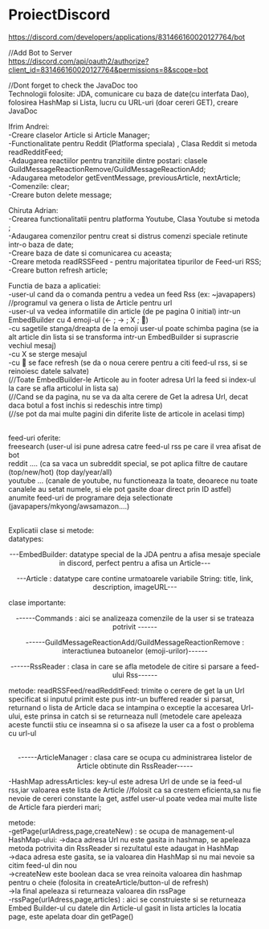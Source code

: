 # ProiectDiscord  
https://discord.com/developers/applications/831466160020127764/bot  
  
//Add Bot to Server  
https://discord.com/api/oauth2/authorize?client_id=831466160020127764&permissions=8&scope=bot  
  
//Dont forget to check the JavaDoc too  
Technologii folosite: JDA, comunicare cu baza de date(cu interfata Dao), folosirea HashMap si Lista, lucru cu URL-uri (doar cereri GET), creare JavaDoc

Ifrim Andrei:  
  -Creare claselor Article si Article Manager;  
  -Functionalitate pentru Reddit (Platforma speciala) , Clasa Reddit si metoda readRedditFeed;  
  -Adaugarea reactiilor pentru tranzitiile dintre postari: clasele GuildMessageReactionRemove/GuildMessageReactionAdd;  
  -Adaugarea metodelor getEventMessage, previousArticle, nextArticle;  
  -Comenzile: clear;  
  -Creare buton delete message;  

Chiruta Adrian:  
  -Crearea functionalitatii pentru platforma Youtube, Clasa Youtube si metoda ;  
  -Adaugarea comenzilor pentru creat si distrus comenzi speciale retinute intr-o baza de date;  
  -Creare baza de date si comunicarea cu aceasta;  
  -Creare metoda readRSSFeed - pentru majoritatea tipurilor de Feed-uri RSS;  
  -Creare button refresh article;  
  

Functia de baza a aplicatiei:  
 -user-ul cand da o comanda pentru a vedea un feed Rss (ex: ~javapapers) //programul va genera o lista de Article pentru url   
 -user-ul va vedea informatiile din article (de pe pagina 0 initial) intr-un EmbedBuilder cu 4 emoji-ul (<- ; -> ; X ; 🔄)  
 -cu sagetile stanga/dreapta de la emoji user-ul poate schimba pagina (se ia alt article din lista si se transforma intr-un EmbedBuilder si suprascrie vechiul mesaj)  
 -cu X se sterge mesajul  
 -cu 🔄 se face refresh (se da o noua cerere pentru a citi feed-ul rss, si se reinoiesc datele salvate)  
 (//Toate EmbedBuilder-le Articole au in footer adresa Url la feed si index-ul la care se afla articolul in lista sa)  
 (//Cand se da pagina, nu se va da alta cerere de Get la adresa Url, decat daca botul a fost inchis si redeschis intre timp)  
 (//se pot da mai multe pagini din diferite liste de articole in acelasi timp)    
 
 <br>
  feed-uri oferite: <br>
  freesearch (user-ul isi pune adresa catre feed-ul rss pe care il vrea afisat de bot <br>
  reddit .... (ca sa vaca un subreddit special, se pot aplica filtre de cautare (top/new/hot) (top day/year/all) <br>
  youtube ... (canale de youtube, nu functioneaza la toate, deoarece nu toate canalele au setat numele, si ele pot gasite doar direct prin ID astfel) <br>
  anumite feed-uri de programare deja selectionate (javapapers/mkyong/awsamazon....)
 
 
 <br> Explicatii clase si metode:    
datatypes:  
<p align="center">
  ---EmbedBuilder: datatype special de la JDA pentru a afisa mesaje speciale in discord, perfect pentru a afisa un Article--- 
</p>
<p align="center">
  ---Article : datatype care contine urmatoarele variabile String: title, link, description, imageURL---  
</p>
clase importante:
<p align="center">
  ------Commands : aici se analizeaza comenzile de la user si se trateaza potrivit ------  
</p>
<p align="center">
  ------GuildMessageReactionAdd/GuildMessageReactionRemove : interactiunea butoanelor (emoji-urilor)------  
<p align="center">
------RssReader : clasa in care se afla metodele de citire si parsare a feed-ului Rss------ 
</p>  
  metode:    
readRSSFeed/readRedditFeed: trimite o cerere de get la un Url specificat si inputul primit este pus intr-un buffered reader si parsat, returnand o lista de Article   
daca se intampina o exceptie la accesarea Url-ului, este prinsa in catch si se returneaza null (metodele care apeleaza aceste functii stiu ce inseamna si o sa afiseze la user ca a fost o problema cu url-ul
  <p align="center"><br>
------ArticleManager : clasa care se ocupa cu administrarea listelor de Article obtinute din RssReader-----  
 </p>

-HashMap adressArticles: key-ul este adresa Url de unde se ia feed-ul rss,iar valoarea este lista de Article //folosit ca sa crestem eficienta,sa nu fie nevoie de cereri   constante la get, astfel user-ul poate vedea mai multe liste de Article fara pierderi mari;  
    
metode:  
-getPage(urlAdress,page,createNew) : se ocupa de management-ul HashMap-ului: 
    ->daca adresa Url nu este gasita in hashmap, se apeleaza metoda potrivita din RssReader si rezultatul este adaugat in HashMap  
    ->daca adresa este gasita, se ia valoarea din HashMap si nu mai nevoie sa citim feed-ul din nou  
    ->createNew este boolean daca se vrea reinoita valoarea din hashmap pentru o cheie (folosita in createArticle/button-ul de refresh)  
    ->la final apeleaza si returneaza valoarea din rssPage  
-rssPage(urlAdress,page,articles) : aici se construieste si se returneaza Embed Builder-ul cu datele din Article-ul gasit in lista articles la locatia page, este apelata doar din getPage()  

